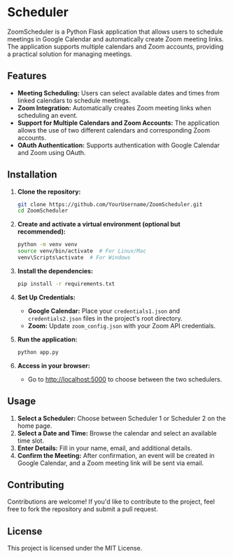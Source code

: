 # Scheduler

ZoomScheduler is a Python Flask application that allows users to schedule meetings in Google Calendar and automatically create Zoom meeting links. The application supports multiple calendars and Zoom accounts, providing a practical solution for managing meetings.

## Features

- **Meeting Scheduling:** Users can select available dates and times from linked calendars to schedule meetings.
- **Zoom Integration:** Automatically creates Zoom meeting links when scheduling an event.
- **Support for Multiple Calendars and Zoom Accounts:** The application allows the use of two different calendars and corresponding Zoom accounts.
- **OAuth Authentication:** Supports authentication with Google Calendar and Zoom using OAuth.

## Installation

1. **Clone the repository:**

    ```bash
    git clone https://github.com/YourUsername/ZoomScheduler.git
    cd ZoomScheduler
    ```

2. **Create and activate a virtual environment (optional but recommended):**

    ```bash
    python -m venv venv
    source venv/bin/activate  # For Linux/Mac
    venv\Scripts\activate  # For Windows
    ```

3. **Install the dependencies:**

    ```bash
    pip install -r requirements.txt
    ```

4. **Set Up Credentials:**

    - **Google Calendar:** Place your `credentials1.json` and `credentials2.json` files in the project's root directory.
    - **Zoom:** Update `zoom_config.json` with your Zoom API credentials.

5. **Run the application:**

    ```bash
    python app.py
    ```

6. **Access in your browser:**

    - Go to [http://localhost:5000](http://localhost:5000) to choose between the two schedulers.

## Usage

1. **Select a Scheduler:** Choose between Scheduler 1 or Scheduler 2 on the home page.
2. **Select a Date and Time:** Browse the calendar and select an available time slot.
3. **Enter Details:** Fill in your name, email, and additional details.
4. **Confirm the Meeting:** After confirmation, an event will be created in Google Calendar, and a Zoom meeting link will be sent via email.

## Contributing

Contributions are welcome! If you'd like to contribute to the project, feel free to fork the repository and submit a pull request.

## License

This project is licensed under the MIT License.
